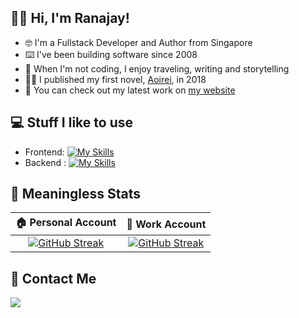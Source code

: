 ## 👋🏾 Hi, I'm Ranajay!

- 🤓 I'm a Fullstack Developer and Author from Singapore
- ⌨️ I've been building software since 2008
- 📖 When I'm not coding, I enjoy traveling, writing and storytelling
- ✍🏾 I published my first novel, [Aoirei](https://www.goodreads.com/book/show/53350484-aoirei), in 2018
- 🚀 You can check out my latest work on [my website](https://ranajay.dev)

## 💻️ Stuff I like to use
- Frontend: [![My Skills](https://skillicons.dev/icons?i=ts,react,vite,html,css,tailwind,materialui)](https://skillicons.dev)
- Backend : [![My Skills](https://skillicons.dev/icons?i=ts,nodejs,nestjs,nextjs,jest,py,fastapi,django,postgres)](https://skillicons.dev)


## 🙊 Meaningless Stats

|                                                        🏠 Personal Account                                                        |                                                          💼 Work Account                                                          |
| :-------------------------------------------------------------------------------------------------------------------------------: | :-------------------------------------------------------------------------------------------------------------------------------: |
| [![GitHub Streak](https://streak-stats.demolab.com?user=ranajaydas&theme=gruvbox-duo&mode=weekly)](https://github.com/ranajaydas) | [![GitHub Streak](https://streak-stats.demolab.com?user=ranajayiag&theme=gruvbox-duo&mode=weekly)](https://github.com/ranajayiag) |

## 📱 Contact Me

<a href="https://www.linkedin.com/in/ranajay">
  <img src="https://img.shields.io/badge/LinkedIn-1k-blue?label=LinkedIn&logo=LinkedIn&style=for-the-badge" />
</a>
